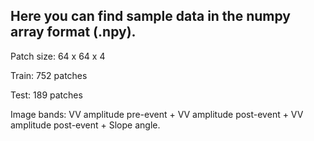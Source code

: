 ## Here you can find sample data in the numpy array format (.npy).


Patch size: 64 x 64 x 4

Train: 752 patches

Test: 189 patches

Image bands: VV amplitude pre-event + VV amplitude post-event + VV amplitude post-event + Slope angle.
